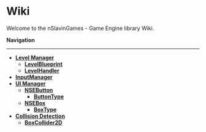 # **Wiki**

Welcome to the nSlavinGames - Game Engine library Wiki.

**Navigation**

---

* **[Level Manager](LevelManager.md)**
  * **[LevelBlueprint](LevelBlueprint.md)**
  * **[LevelHandler](LevelHandler.md)**
* **[InputManager](InputManager.md)**
* **[UI Manager](UIManager.md)**
  * **[NSEButton](Button.md)**
    * **[ButtonType](ButtonType.md)**
  * **[NSEBox](Box.md)**
    * **[BoxType](BoxType.md)**
* **[Collision Detection](CollisionDetection.md)**
  * **[BoxCollider2D](BoxCollider2D.md)**
